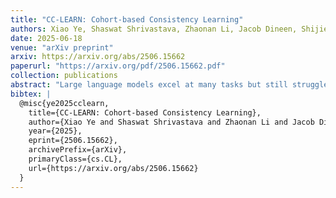 ```yaml
---
title: "CC-LEARN: Cohort-based Consistency Learning"
authors: Xiao Ye, Shaswat Shrivastava, Zhaonan Li, Jacob Dineen, Shijie Lu, Avneet Ahuja, Ming Shen, Zhikun Xu, Ben Zhou
date: 2025-06-18
venue: "arXiv preprint"
arxiv: https://arxiv.org/abs/2506.15662
paperurl: "https://arxiv.org/pdf/2506.15662.pdf"
collection: publications
abstract: "Large language models excel at many tasks but still struggle with consistent, robust reasoning. We introduce Cohort-based Consistency Learning (CC-Learn), a reinforcement learning framework that improves the reliability of LLM reasoning by training on cohorts of similar questions derived from shared programmatic abstractions. To enforce cohort-level consistency, we define a composite objective combining cohort accuracy, a retrieval bonus for effective problem decomposition, and a rejection penalty for trivial or invalid lookups that reinforcement learning can directly optimize, unlike supervised fine-tuning. Optimizing this reward guides the model to adopt uniform reasoning patterns across all cohort members. Experiments on challenging reasoning benchmarks (including ARC-Challenge and StrategyQA) show that CC-Learn boosts both accuracy and reasoning stability over pretrained and SFT baselines. These results demonstrate that cohort-level RL effectively enhances reasoning consistency in LLMs."
bibtex: |
  @misc{ye2025cclearn,
    title={CC-LEARN: Cohort-based Consistency Learning}, 
    author={Xiao Ye and Shaswat Shrivastava and Zhaonan Li and Jacob Dineen and Shijie Lu and Avneet Ahuja and Ming Shen and Zhikun Xu and Ben Zhou},
    year={2025},
    eprint={2506.15662},
    archivePrefix={arXiv},
    primaryClass={cs.CL},
    url={https://arxiv.org/abs/2506.15662}
  }
---
```

